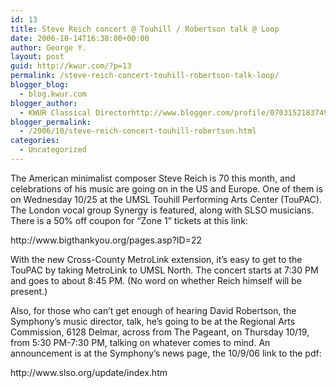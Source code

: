 ```yaml
---
id: 13
title: Steve Reich concert @ Touhill / Robertson talk @ Loop
date: 2006-10-14T16:38:00+00:00
author: George Y.
layout: post
guid: http://kwur.com/?p=13
permalink: /steve-reich-concert-touhill-robertson-talk-loop/
blogger_blog:
  - blog.kwur.com
blogger_author:
  - KWUR Classical Directorhttp://www.blogger.com/profile/07031521837492667839noreply@blogger.com
blogger_permalink:
  - /2006/10/steve-reich-concert-touhill-robertson.html
categories:
  - Uncategorized
---
```

<div class="pf-content">
  <p>
    The American minimalist composer Steve Reich is 70 this month, and celebrations of his music are going on in the US and Europe. One of them is on Wednesday 10/25 at the UMSL Touhill Performing Arts Center (TouPAC). The London vocal group Synergy is featured, along with SLSO musicians. There is a 50% off coupon for &#8220;Zone 1&#8221; tickets at this link:
  </p>
  
  <p>
    http://www.bigthankyou.org/pages.asp?ID=22
  </p>
  
  <p>
    With the new Cross-County MetroLink extension, it&#8217;s easy to get to the TouPAC by taking MetroLink to UMSL North. The concert starts at 7:30 PM and goes to about 8:45 PM. (No word on whether Reich himself will be present.)
  </p>
  
  <p>
    Also, for those who can&#8217;t get enough of hearing David Robertson, the Symphony&#8217;s music director, talk, he&#8217;s going to be at the Regional Arts Commission, 6128 Delmar, across from The Pageant, on Thursday 10/19, from 5:30 PM-7:30 PM, talking on whatever comes to mind. An announcement is at the Symphony&#8217;s news page, the 10/9/06 link to the pdf:
  </p>
  
  <p>
    http://www.slso.org/update/index.htm
  </p>
</div>
